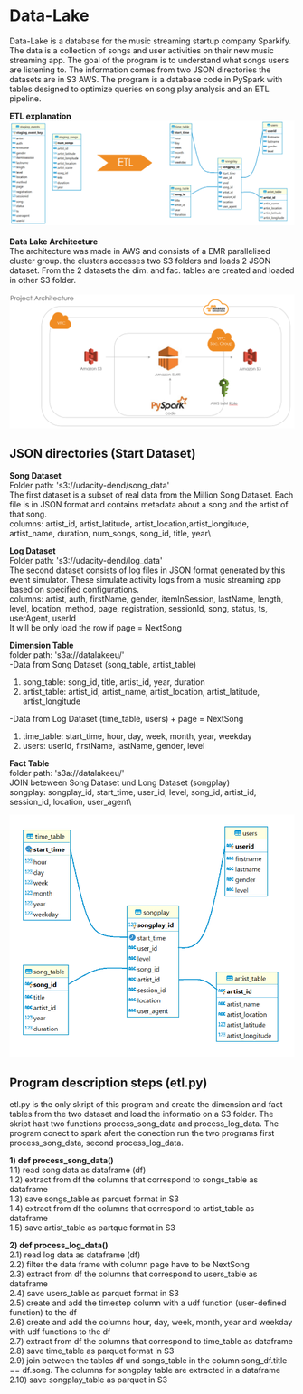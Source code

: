 # Data-Lake
Data-Lake is a database for the music streaming startup company Sparkify. The data is a collection of songs and user activities on their new music streaming app. The goal of the program is to understand what songs users are listening to. The information comes from two JSON directories the datasets are in S3 AWS. The program is a database code in PySpark with tables designed to optimize queries on song play analysis and an ETL pipeline.

**ETL explanation**
![focus](imagines_DLake/ETL.png)\
\
**Data Lake Architecture**\
The architecture was made in AWS and consists of a EMR parallelised cluster group. the clusters accesses two S3 folders and loads 2 JSON dataset. From the 2 datasets the dim. and fac. tables are created and loaded in other S3 folder.\
\
![focus](imagines_DLake/Project_Architecture_Data_Lake2.png)

## JSON directories (Start Dataset)
**Song Dataset**\
Folder path: 's3://udacity-dend/song_data'\
The first dataset is a subset of real data from the Million Song Dataset. Each file is in JSON format and contains metadata about a song and the artist of that song.\
columns: artist_id, artist_latitude, artist_location,artist_longitude, artist_name, duration, num_songs, song_id, title, year\


**Log Dataset**\
Folder path: 's3://udacity-dend/log_data'\
The second dataset consists of log files in JSON format generated by this event simulator. These simulate activity logs from a music streaming app based on specified configurations.\
columns: artist, auth, firstName, gender, itemInSession, lastName, length, level, location, method, page, registration, sessionId, song, status, ts, userAgent, userId\
It will be only load the row if page = NextSong


**Dimension Table**\
folder path: 's3a://datalakeeu/'\
-Data from Song Dataset (song_table, artist_table)
1) song_table: song_id, title, artist_id, year, duration
2) artist_table: artist_id, artist_name, artist_location, artist_latitude, artist_longitude

-Data from Log Dataset (time_table, users) + page = NextSong
1) time_table: start_time, hour, day, week, month, year, weekday
2) users: userId, firstName, lastName, gender, level

**Fact Table**\
folder path: 's3a://datalakeeu/'\
JOIN beteween Song Dataset und Long Dataset (songplay)\
songplay:  songplay_id, start_time, user_id, level, song_id, artist_id, session_id, location, user_agent\



![focus](imagines_DLake/ER_Diagram.png)

## Program description steps (etl.py)
etl.py is the only skript of this program and create the dimension and fact tables from the two dataset and load the informatio on a S3 folder. The skript hast two functions process_song_data and process_log_data. The program conect to spark afert the conection run the two programs first process_song_data, second process_log_data. 

**1) def process_song_data()**\
    1.1) read song data as dataframe (df)\
    1.2) extract from df the columns that correspond to songs_table as dataframe\
    1.3) save songs_table as parquet format in S3\
    1.4) extract from df the columns that correspond to artist_table as dataframe\
    1.5) save artist_table as partque format in S3

**2) def process_log_data()**\
    2.1) read log data as dataframe (df)\
    2.2) filter the data frame with column page have to be NextSong\
    2.3) extract from df the columns that correspond to users_table as dataframe\
    2.4) save users_table as parquet format in S3\
    2.5) create and add the timestep column with a udf function (user-defined function) to the df\
    2.6) create and add the columns hour, day, week, month, year and weekday with udf functions to the df\
    2.7) extract from df the columns that correspond to time_table as dataframe\
    2.8) save time_table as parquet format in S3\
    2.9) join between the tables df und songs_table in the column song_df.title == df.song. The columns for songplay table are extracted in a dataframe\
    2.10) save songplay_table as parquet in S3




